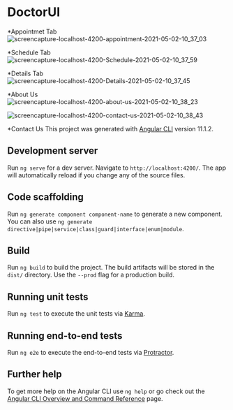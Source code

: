 # DoctorUI
*Appointmet Tab
![screencapture-localhost-4200-appointment-2021-05-02-10_37_03](https://user-images.githubusercontent.com/75573132/116802725-bfd42d00-ab32-11eb-834e-82368c107567.png)

*Schedule Tab
![screencapture-localhost-4200-Schedule-2021-05-02-10_37_59](https://user-images.githubusercontent.com/75573132/116802720-b945b580-ab32-11eb-8b1b-f99a962bf358.png)

*Details Tab
![screencapture-localhost-4200-Details-2021-05-02-10_37_45](https://user-images.githubusercontent.com/75573132/116802723-bea30000-ab32-11eb-9d7b-e67f1a743db8.png)

*About Us
![screencapture-localhost-4200-about-us-2021-05-02-10_38_23](https://user-images.githubusercontent.com/75573132/116802726-bfd42d00-ab32-11eb-9b07-34ebaf8702c8.png)

![screencapture-localhost-4200-contact-us-2021-05-02-10_38_43](https://user-images.githubusercontent.com/75573132/116802724-bf3b9680-ab32-11eb-8563-3a61fb07bbd5.png)

*Contact Us
This project was generated with [Angular CLI](https://github.com/angular/angular-cli) version 11.1.2.

## Development server

Run `ng serve` for a dev server. Navigate to `http://localhost:4200/`. The app will automatically reload if you change any of the source files.

## Code scaffolding

Run `ng generate component component-name` to generate a new component. You can also use `ng generate directive|pipe|service|class|guard|interface|enum|module`.

## Build

Run `ng build` to build the project. The build artifacts will be stored in the `dist/` directory. Use the `--prod` flag for a production build.

## Running unit tests

Run `ng test` to execute the unit tests via [Karma](https://karma-runner.github.io).

## Running end-to-end tests

Run `ng e2e` to execute the end-to-end tests via [Protractor](http://www.protractortest.org/).

## Further help

To get more help on the Angular CLI use `ng help` or go check out the [Angular CLI Overview and Command Reference](https://angular.io/cli) page.
